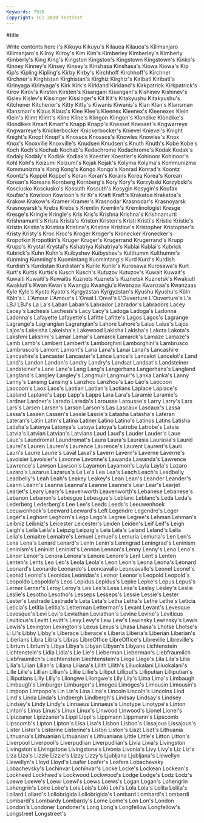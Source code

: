 ```yaml
---
Keywords: 7930
Copyright: (C) 2019 TestTest
---
```


#title

Write contents here
i's Kikuyu Kikuyu's
Kilauea Kilauea's Kilimanjaro Kilimanjaro's Kilroy Kilroy's Kim Kim's Kimberley Kimberley's
Kimberly Kimberly's King King's Kingston Kingston's Kingstown Kingstown's Kinko's Kinney
Kinney's Kinsey Kinsey's Kinshasa Kinshasa's Kiowa Kiowa's Kip Kip's Kipling
Kipling's Kirby Kirby's Kirchhoff Kirchhoff's Kirchner Kirchner's Kirghistan Kirghistan's Kirghiz
Kirghiz's Kiribati Kiribati's Kirinyaga Kirinyaga's Kirk Kirk's Kirkland Kirkland's Kirkpatrick
Kirkpatrick's Kirov Kirov's Kirsten Kirsten's Kisangani Kisangani's Kishinev Kishinev's Kislev
Kislev's Kissinger Kissinger's Kit Kit's Kitakyushu Kitakyushu's Kitchener Kitchener's Kitty
Kitty's Kiwanis Kiwanis's Klan Klan's Klansman Klansman's Klaus Klaus's Klee
Klee's Kleenex Kleenex's Kleenexes Klein Klein's Klimt Klimt's Kline Kline's
Klingon Klingon's Klondike Klondike's Klondikes Kmart Kmart's Knapp Knapp's Knesset
Knesset's Kngwarreye Kngwarreye's Knickerbocker Knickerbocker's Knievel Knievel's Knight Knight's Knopf
Knopf's Knossos Knossos's Knowles Knowles's Knox Knox's Knoxville Knoxville's Knudsen
Knudsen's Knuth Knuth's Kobe Kobe's Koch Koch's Kochab Kochab's Kodachrome
Kodachrome's Kodak Kodak's Kodaly Kodaly's Kodiak Kodiak's Koestler Koestler's Kohinoor
Kohinoor's Kohl Kohl's Koizumi Koizumi's Kojak Kojak's Kolyma Kolyma's Kommunizma
Kommunizma's Kong Kong's Kongo Kongo's Konrad Konrad's Koontz Koontz's Koppel
Koppel's Koran Koran's Korans Korea Korea's Korean Korean's Koreans Kornberg
Kornberg's Kory Kory's Korzybski Korzybski's Kosciusko Kosciusko's Kossuth Kossuth's Kosygin
Kosygin's Koufax Koufax's Kowloon Kowloon's Kr Kr's Kraft Kraft's Krakatoa
Krakatoa's Krakow Krakow's Kramer Kramer's Krasnodar Krasnodar's Krasnoyarsk Krasnoyarsk's Krebs
Krebs's Kremlin Kremlin's Kremlinologist Kresge Kresge's Kringle Kringle's Kris Kris's
Krishna Krishna's Krishnamurti Krishnamurti's Krista Krista's Kristen Kristen's Kristi Kristi's
Kristie Kristie's Kristin Kristin's Kristina Kristina's Kristine Kristine's Kristopher Kristopher's
Kristy Kristy's Kroc Kroc's Kroger Kroger's Kronecker Kronecker's Kropotkin Kropotkin's
Kruger Kruger's Krugerrand Krugerrand's Krupp Krupp's Krystal Krystal's Kshatriya Kshatriya's
Kublai Kublai's Kubrick Kubrick's Kuhn Kuhn's Kuibyshev Kuibyshev's Kulthumm Kulthumm's
Kunming Kunming's Kuomintang Kuomintang's Kurd Kurd's Kurdish Kurdish's Kurdistan Kurdistan's
Kurile Kurile's Kurosawa Kurosawa's Kurt Kurt's Kurtis Kurtis's Kusch Kusch's
Kutuzov Kutuzov's Kuwait Kuwait's Kuwaiti Kuwaiti's Kuwaitis Kuznets Kuznets's Kuznetsk
Kuznetsk's Kwakiutl Kwakiutl's Kwan Kwan's Kwangju Kwangju's Kwanzaa Kwanzaa's Kwanzaas
Kyle Kyle's Kyoto Kyoto's Kyrgyzstan Kyrgyzstan's Kyushu Kyushu's Köln Köln's
L L'Amour L'Amour's L'Oreal L'Oreal's L'Ouverture L'Ouverture's L's LBJ LBJ's
La La's Laban Laban's Labrador Labrador's Labradors Lacey Lacey's Lachesis
Lachesis's Lacy Lacy's Ladoga Ladoga's Ladonna Ladonna's Lafayette Lafayette's Lafitte
Lafitte's Lagos Lagos's Lagrange Lagrange's Lagrangian Lagrangian's Lahore Lahore's Laius
Laius's Lajos Lajos's Lakeisha Lakeisha's Lakewood Lakisha Lakisha's Lakota Lakota's
Lakshmi Lakshmi's Lamar Lamar's Lamarck Lamarck's Lamaze Lamaze's Lamb Lamb's
Lambert Lambert's Lamborghini Lamborghini's Lambrusco Lambrusco's Lamont Lamont's Lana Lana's
Lanai Lanai's Lancashire Lancashire's Lancaster Lancaster's Lance Lance's Lancelot Lancelot's
Land Land's Landon Landon's Landry Landry's Landsat Landsat's Landsteiner Landsteiner's
Lane Lane's Lang Lang's Langerhans Langerhans's Langland Langland's Langley Langley's
Langmuir Langmuir's Lanka Lanka's Lanny Lanny's Lansing Lansing's Lanzhou Lanzhou's
Lao Lao's Laocoon Laocoon's Laos Laos's Laotian Laotian's Laotians Laplace
Laplace's Lapland Lapland's Lapp Lapp's Lapps Lara Lara's Laramie Laramie's
Lardner Lardner's Laredo Laredo's Larousse Larousse's Larry Larry's Lars Lars's
Larsen Larsen's Larson Larson's Las Lascaux Lascaux's Lassa Lassa's Lassen
Lassen's Lassie Lassie's Latasha Latasha's Lateran Lateran's Latin Latin's Latina
Latiner Latino Latino's Latinos Latins Latisha Latisha's Latonya Latonya's Latoya
Latoya's Latrobe Latrobe's Latvia Latvia's Latvian Latvian's Latvians Laud Laud's
Lauder Lauder's Laue Laue's Laundromat Laundromat's Laura Laura's Laurasia Laurasia's
Laurel Laurel's Lauren Lauren's Laurence Laurence's Laurent Laurent's Lauri Lauri's
Laurie Laurie's Laval Laval's Lavern Lavern's Laverne Laverne's Lavoisier Lavoisier's
Lavonne Lavonne's Lawanda Lawanda's Lawrence Lawrence's Lawson Lawson's Layamon Layamon's
Layla Layla's Lazaro Lazaro's Lazarus Lazarus's Le Le's Lea Lea's
Leach Leach's Leadbelly Leadbelly's Leah Leah's Leakey Leakey's Lean Lean's
Leander Leander's Leann Leann's Leanna Leanna's Leanne Leanne's Lear Lear's
Learjet Learjet's Leary Leary's Leavenworth Leavenworth's Lebanese Lebanese's Lebanon Lebanon's
Lebesgue Lebesgue's Leblanc Leblanc's Leda Leda's Lederberg Lederberg's Lee Lee's
Leeds Leeds's Leeuwenhoek Leeuwenhoek's Leeward Leeward's Left Legendre Legendre's Leger
Leger's Leghorn Leghorn's Lego Lego's Legree Legree's Lehman Lehman's Leibniz
Leibniz's Leicester Leicester's Leiden Leiden's Leif Leif's Leigh Leigh's Leila
Leila's Leipzig Leipzig's Lela Lela's Leland Leland's Lelia Lelia's Lemaitre
Lemaitre's Lemuel Lemuel's Lemuria Lemuria's Len Len's Lena Lena's Lenard
Lenard's Lenin Lenin's Leningrad Leningrad's Leninism Leninism's Leninist Leninist's Lennon
Lennon's Lenny Lenny's Leno Leno's Lenoir Lenoir's Lenora Lenora's Lenore
Lenore's Lent Lent's Lenten Lenten's Lents Leo Leo's Leola Leola's
Leon Leon's Leona Leona's Leonard Leonard's Leonardo Leonardo's Leoncavallo Leoncavallo's
Leonel Leonel's Leonid Leonid's Leonidas Leonidas's Leonor Leonor's Leopold Leopold's
Leopoldo Leopoldo's Leos Lepidus Lepidus's Lepke Lepke's Lepus Lepus's Lerner
Lerner's Leroy Leroy's Les Les's Lesa Lesa's Lesley Lesley's Leslie
Leslie's Lesotho Lesotho's Lesseps Lesseps's Lessie Lessie's Lester Lester's Lestrade
Lestrade's Leta Leta's Letha Letha's Lethe Lethe's Leticia Leticia's Letitia
Letitia's Letterman Letterman's Levant Levant's Levesque Levesque's Levi Levi's Leviathan
Leviathan's Levine Levine's Leviticus Leviticus's Levitt Levitt's Levy Levy's Lew
Lew's Lewinsky Lewinsky's Lewis Lewis's Lexington Lexington's Lexus Lexus's Lhasa
Lhasa's Lhotse Lhotse's Li Li's Libby Libby's Liberace Liberace's Liberia
Liberia's Liberian Liberian's Liberians Libra Libra's Libras LibreOffice LibreOffice's Libreville
Libreville's Librium Librium's Libya Libya's Libyan Libyan's Libyans Lichtenstein Lichtenstein's
Lidia Lidia's Lie Lie's Lieberman Lieberman's Liebfraumilch Liebfraumilch's Liechtenstein Liechtenstein's
Liege Liege's Lila Lila's Lilia Lilia's Lilian Lilian's Liliana Liliana's
Lilith Lilith's Liliuokalani Liliuokalani's Lille Lille's Lillian Lillian's Lillie Lillie's
Lilliput Lilliput's Lilliputian Lilliputian's Lilliputians Lilly Lilly's Lilongwe Lilongwe's Lily
Lily's Lima Lima's Limbaugh Limbaugh's Limburger Limburger's Limoges Limoges's Limousin
Limousin's Limpopo Limpopo's Lin Lin's Lina Lina's Lincoln Lincoln's Lincolns
Lind Lind's Linda Linda's Lindbergh Lindbergh's Lindsay Lindsay's Lindsey Lindsey's
Lindy Lindy's Linnaeus Linnaeus's Linotype Linotype's Linton Linton's Linus Linus's
Linux Linux's Linwood Linwood's Lionel Lionel's Lipizzaner Lipizzaner's Lippi Lippi's
Lippmann Lippmann's Lipscomb Lipscomb's Lipton Lipton's Lisa Lisa's Lisbon Lisbon's
Lissajous Lissajous's Lister Lister's Listerine Listerine's Liston Liston's Liszt Liszt's
Lithuania Lithuania's Lithuanian Lithuanian's Lithuanians Little Little's Litton Litton's Liverpool
Liverpool's Liverpudlian Liverpudlian's Livia Livia's Livingston Livingston's Livingstone Livingstone's Livonia
Livonia's Livy Livy's Liz Liz's Liza Liza's Lizzie Lizzie's Lizzy
Lizzy's Ljubljana Ljubljana's Llewellyn Llewellyn's Lloyd Lloyd's Loafer Loafer's Loafers
Lobachevsky Lobachevsky's Lochinvar Lochinvar's Locke Locke's Lockean Lockean's Lockheed Lockheed's
Lockwood Lockwood's Lodge Lodge's Lodz Lodz's Loewe Loewe's Loewi Loewi's
Loews Loews's Logan Logan's Lohengrin Lohengrin's Loire Loire's Lois Lois's
Loki Loki's Lola Lola's Lolita Lolita's Lollard Lollard's Lollobrigida Lollobrigida's
Lombard Lombard's Lombardi Lombardi's Lombardy Lombardy's Lome Lome's Lon Lon's
London London's Londoner Londoner's Long Long's Longfellow Longfellow's Longstreet Longstreet's
